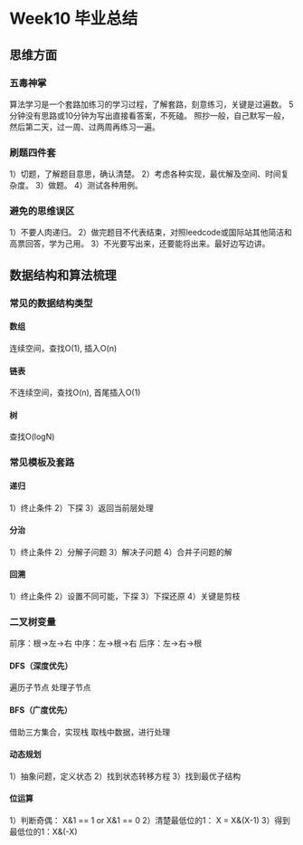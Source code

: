 # Week10 毕业总结

## 思维方面
### 五毒神掌
算法学习是一个套路加练习的学习过程，了解套路，刻意练习，关键是过遍数。
5分钟没有思路或10分钟为写出直接看答案，不死磕。
照抄一般，自己默写一般，然后第二天，过一周、过两周再练习一遍。

### 刷题四件套
1）切题，了解题目意思，确认清楚。
2）考虑各种实现，最优解及空间、时间复杂度。
3）做题。
4）测试各种用例。

### 避免的思维误区
1）不要人肉递归。
2）做完题目不代表结束，对照leedcode或国际站其他简洁和高票回答，学为己用。
3）不光要写出来，还要能将出来。最好边写边讲。

## 数据结构和算法梳理
### 常见的数据结构类型
#### 数组
连续空间，查找O(1), 插入O(n)
#### 链表
不连续空间，查找O(n), 首尾插入O(1)
#### 树
查找O(logN)

### 常见模板及套路
#### 递归
1）终止条件
2）下探
3）返回当前层处理

#### 分治
1）终止条件
2）分解子问题
3）解决子问题
4）合并子问题的解

#### 回溯
1）终止条件
2）设置不同可能，下探
3）下探还原
4）关键是剪枝

### 二叉树变量
前序：根->左->右
中序：左->根->右
后序：左->右->根

#### DFS（深度优先）
遍历子节点
处理子节点

#### BFS（广度优先）
借助三方集合，实现栈
取栈中数据，进行处理

#### 动态规划
1）抽象问题，定义状态
2）找到状态转移方程
3）找到最优子结构

#### 位运算
1）判断奇偶： X&1 == 1 or X&1 == 0
2）清楚最低位的1： X = X&(X-1)
3）得到最低位的1：X&(-X) 





 